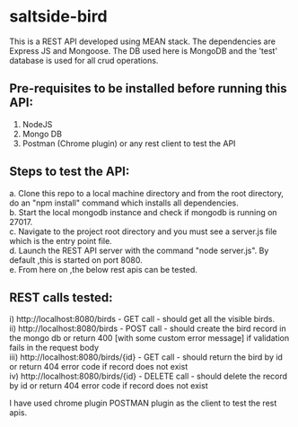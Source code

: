 # saltside-bird

This is a REST API developed using MEAN stack. The dependencies are Express JS and Mongoose.
The DB used here is MongoDB and the 'test' database is used for all crud operations.

Pre-requisites to be installed before running this API:
-------------------------------------------------------
1. NodeJS
2. Mongo DB
3. Postman (Chrome plugin) or any rest client to test the API

Steps to test the API:
----------------------
a. Clone this repo to a local machine directory and from the root directory, do an "npm install" command which installs all dependencies.<br/>
b. Start the local mongodb instance and check if mongodb is running on 27017.<br/>
c. Navigate to the project root directory and you must see a server.js file which is the entry point file.<br/>
d. Launch the REST API server with the command "node server.js". By default ,this is started on port 8080.<br/>
e. From here on ,the below rest apis can be tested.

REST calls tested:
------------------
i) http://localhost:8080/birds  - GET call - should get all the visible birds.<br/>
ii) http://localhost:8080/birds - POST call - should create the bird record in the mongo db or return 400 [with some custom error message] if validation fails in the request body <br/>
iii) http://localhost:8080/birds/{id} - GET call - should return the bird by id or return 404 error code if record does not exist <br/>
iv) http://localhost:8080/birds/{id} - DELETE call - should delete the record by id or return 404 error code if record does not exist <br/>

I have used chrome plugin POSTMAN plugin as the client to test the rest apis.<br/>

